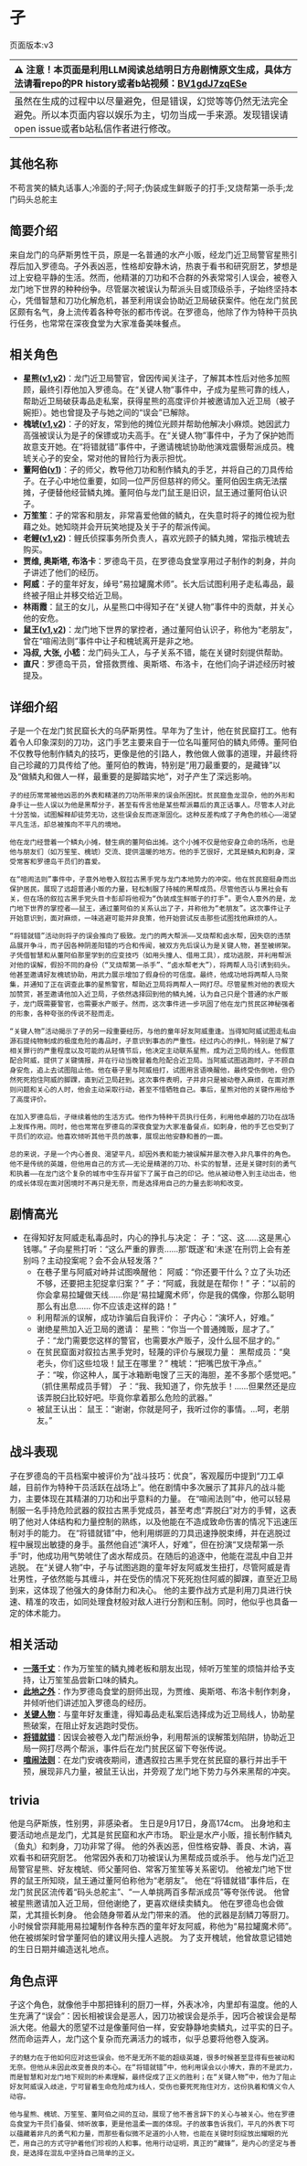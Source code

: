 # 孑
页面版本:v3
 

| :warning: 注意！本页面是利用LLM阅读总结明日方舟剧情原文生成，具体方法请看repo的PR history或者b站视频：[BV1gdJ7zqESe](https://www.bilibili.com/video/BV1gdJ7zqESe/)         |
|:----------------------------|
| 虽然在生成的过程中以尽量避免，但是错误，幻觉等等仍然无法完全避免。所以本页面内容以娱乐为主，切勿当成一手来源。发现错误请open issue或者b站私信作者进行修改。|



## 其他名称
不苟言笑的鳞丸话事人;冷面的孑;阿孑;伪装成生鲜贩子的打手;叉烧帮第一杀手;龙门码头总舵主
## 简要介绍
来自龙门的乌萨斯男性干员，原是一名普通的水产小贩，经龙门近卫局警官星熊引荐后加入罗德岛。孑外表凶恶，性格却安静木讷，热衷于看书和研究厨艺，梦想是过上安稳平静的生活。然而，他精湛的刀功和不合群的外表常常引人误会，被卷入龙门地下世界的种种纷争。尽管屡次被误认为帮派头目或顶级杀手，孑始终坚持本心，凭借智慧和刀功化解危机，甚至利用误会协助近卫局破获案件。他在龙门贫民区颇有名气，身上流传着各种夸张的都市传说。在罗德岛，他除了作为特种干员执行任务，也常常在深夜食堂为大家准备美味餐点。
## 相关角色
-   **星熊([v1](../chars/char_136_hsguma.md),[v2](char_136_hsguma.md))**：龙门近卫局警官，曾因传闻关注孑，了解其本性后对他多加照顾，最终引荐他加入罗德岛。在“关键人物”事件中，孑成为星熊可靠的线人，帮助近卫局破获毒品走私案，获得星熊的高度评价并被邀请加入近卫局（被孑婉拒）。她也曾提及孑与她之间的“误会”已解除。
-   **槐琥([v1](../chars/char_243_waaifu.md),[v2](char_243_waaifu.md))**：孑的好友，常到他的摊位光顾并帮助他解决小麻烦。她因武力高强被误认为是孑的保镖或功夫高手。在“关键人物”事件中，孑为了保护她而故意支开她。在“将错就错”事件中，孑邀请槐琥协助他演戏震慑帮派成员。槐琥关心孑的安全，常对他的冒险行为表示担忧。
-   **董阿伯([v1](../chars/extended_char_dong_a_bo.md))**：孑的师父，教导他刀功和制作鳞丸的手艺，并将自己的刀具传给孑。在孑心中地位重要，如同一位严厉但慈祥的师父。董阿伯因生病无法摆摊，孑便替他经营鳞丸摊。董阿伯与龙门鼠王是旧识，鼠王通过董阿伯认识孑。
-   **万笙笙**：孑的常客和朋友，非常喜爱他做的鳞丸，在失意时将孑的摊位视为慰藉之处。她知晓并会开玩笑地提及关于孑的帮派传闻。
-   **老鲤([v1](../chars/char_322_lmlee.md),[v2](char_322_lmlee.md))**：鲤氏侦探事务所负责人，喜欢光顾孑的鳞丸摊，常指示槐琥去购买。
-   **贾维, 奥斯塔, 布洛卡**：罗德岛干员，在罗德岛食堂享用过孑制作的刺身，并向孑讲述了他们的经历。
-   **阿威**：孑的童年好友，绰号“易拉罐魔术师”。长大后试图利用孑走私毒品，最终被孑阻止并移交给近卫局。
-   **林雨霞**：鼠王的女儿，从星熊口中得知孑在“关键人物”事件中的贡献，并关心他的安危。
-   **鼠王([v1](../chars/extended_char_shu_wang.md),[v2](extended_char_shu_wang.md))**：龙门地下世界的掌控者，通过董阿伯认识孑，称他为“老朋友”，曾在“喧闹法则”事件中让孑和槐琥离开是非之地。
-   **冯叔, 大张, 小嵇**：龙门码头工人，与孑关系不错，能在关键时刻提供帮助。
-   **直尺**：罗德岛干员，曾搭救贾维、奥斯塔、布洛卡，在他们向孑讲述经历时被提及。
## 详细介绍
孑是一个在龙门贫民窟长大的乌萨斯男性。早年为了生计，他在贫民窟打工。他有着令人印象深刻的刀功，这门手艺主要来自于一位名叫董阿伯的鳞丸师傅。董阿伯不仅教导他制作鳞丸的技巧，更像是他的引路人，教他做人做事的道理，并最终将自己珍藏的刀具传给了他。董阿伯的教诲，特别是“用刀最重要的，是藏锋”以及“做鳞丸和做人一样，最重要的是脚踏实地”，对孑产生了深远影响。

    孑的经历常常被他凶恶的外表和精湛的刀功所带来的误会所困扰。贫民窟鱼龙混杂，他的外形和身手让一些人误以为他是黑帮分子，甚至有传言他是某些帮派幕后的真正话事人。尽管本人对此十分苦恼，试图解释却徒劳无功，这些误会反而逐渐固化。这种反差构成了孑角色的核心——渴望平凡生活，却总被推向不平凡的境地。

    他在龙门经营着一个鳞丸小摊，替生病的董阿伯出摊。这个小摊不仅是他安身立命的场所，也是他与朋友们（如万笙笙、槐琥）交流、提供温暖的地方。他的手艺很好，尤其是鳞丸和刺身，深受常客和罗德岛干员们的喜爱。

    在“喧闹法则”事件中，孑意外地卷入叙拉古黑手党与龙门本地势力的冲突。他在贫民窟挺身而出保护居民，展现了远超普通小贩的力量，轻松制服了持械的黑帮成员。尽管他否认与黑社会有关，但在场的叙拉古黑手党头目卡彭却将他视为“伪装成生鲜贩子的打手”。更令人意外的是，龙门地下世界的掌控者——鼠王，通过董阿伯的关系认出了孑，并称他为“老朋友”。这次事件让孑开始意识到，面对麻烦，一味逃避可能并非良策，他开始尝试反击那些试图找他麻烦的人。

    “将错就错”活动则将孑的误会推向了极致。龙门的两大帮派——叉烧帮和卤水帮，因失窃的违禁品展开争斗，而孑因各种阴差阳错的巧合和传闻，被双方先后误认为是关键人物，甚至被绑架。孑凭借智慧和从董阿伯那里学到的应变技巧（如用头撞人、借用工具），成功逃脱，并利用帮派对他的误解，假扮不同的身份（“叉烧帮第一杀手”、“卤水帮老大”），将两帮人马引诱到码头。他甚至邀请好友槐琥协助，用武力展示增加了假身份的可信度。最终，他成功地将两帮人马聚集，并通知了正在调查此事的星熊警官，帮助近卫局将两帮人一网打尽。尽管星熊对他的表现大加赞赏，甚至邀请他加入近卫局，孑依然选择回到他的鳞丸摊，认为自己只是个普通的水产贩子，龙门既需要警官，也需要水产贩子。然而，这次事件进一步巩固了他在龙门贫民区神秘强者的形象，各种夸张的传说不胫而走。

    “关键人物”活动揭示了孑的另一段重要经历，与他的童年好友阿威重逢。当得知阿威试图走私由源石提纯物制成的极度危险的毒品时，孑意识到事态的严重性。经过内心的挣扎，特别是了解了相关罪行的严重程度以及可能的从轻情节后，他决定主动联系星熊，成为近卫局的线人。他假意配合阿威，提供了关键情报，并在行动当晚冒着危险配合近卫局。当阿威试图逃跑时，孑不顾自身安危，追上去试图阻止他。他在巷子里与阿威扭打，试图用言语唤醒他，最终受伤倒地，但仍然死死抱住阿威的脚踝，直到近卫局赶到。这次事件表明，孑并非只是被动卷入麻烦，在面对原则问题和关心的人时，他会主动采取行动，甚至不惜牺牲自己。事后，星熊对他的关键作用给予了高度评价。

    在加入罗德岛后，孑继续着他的生活方式。他作为特种干员执行任务，利用他卓越的刀功在战场上发挥作用。同时，他也常常在罗德岛的深夜食堂为大家准备餐点，如刺身，他的手艺也受到了干员们的欢迎。他喜欢倾听其他干员的故事，展现出他安静和善的一面。

    总的来说，孑是一个内心善良、渴望平凡，却因外表和能力被误解并屡次卷入非凡事件的角色。他不是传统的英雄，但他用自己的方式——无论是精湛的刀功、朴实的智慧，还是关键时刻的勇气和执着——在龙门这个复杂的城市中生存并留下了属于自己的印记。他从被动卷入到主动出击，他的成长体现在面对困境时不再只是无奈，而是选择用自己的力量去影响和改变。
## 剧情高光
*   在得知好友阿威走私毒品时，内心的挣扎与决定：
        孑：“这、这......这是黑心钱哪。”
        孑向星熊打听：“这么严重的罪责......那‘既遂’和‘未遂’在刑罚上会有差别吗？主动投案呢？会不会从轻发落？”
    *   在巷子里与阿威对峙并试图唤醒他：
        阿威：“你还要干什么？立了头功还不够，还要把主犯捉拿归案？”
        孑：“阿威，我就是在帮你！”
        孑：“以前的你会拿易拉罐做天线......你是‘易拉罐魔术师’，你是我的偶像，你那么聪明那么有出息...... 你不应该走这样的路！”
    *   利用帮派的误解，成功诈骗后自我评价：
        孑内心：“演坏人，好难。”
    *   谢绝星熊加入近卫局的邀请：
        星熊：“你当一个普通摊贩，屈才了。”
        孑：“龙门需要您这样的警官，也需要水产贩子，没什么屈不屈才的。”
    *   在贫民窟面对叙拉古黑手党时，轻蔑的评价与展现力量：
        黑帮成员：“臭老头，你们这些垃圾！鼠王在哪里？”
        槐琥：“把嘴巴放干净点。”
        孑：“唉，你这种人，属于冰箱断电馊了三天的海胆，差不多那个感觉吧。”
        （抓住黑帮成员手臂）
        孑：“我、我知道了，你先放手！......但果然还是应该弄脱臼比较好吧。毕竟你拿着那么危险的武器。”
    *   被鼠王认出：
        鼠王：“谢谢，你就是阿孑，我听过你的事情。...呵，老朋友。”
## 战斗表现
孑在罗德岛的干员档案中被评价为“战斗技巧：优良”，客观履历中提到“刀工卓越，目前作为特种干员活跃在战场上”。他在剧情中多次展示了其非凡的战斗能力，主要体现在其精湛的刀功和出乎意料的力量。
    在“喧闹法则”中，他可以轻易制服一名手持危险武器的叙拉古黑手党成员，甚至考虑“弄脱臼”对方的手臂，这表明了他对人体结构和力量控制的熟练，以及他能在不造成致命伤害的情况下迅速压制对手的能力。
    在“将错就错”中，他利用绑匪的刀具迅速挣脱束缚，并在逃脱过程中展现出敏捷的身手。虽然他自述“演坏人，好难”，但在扮演“叉烧帮第一杀手”时，他成功用气势唬住了卤水帮成员。在随后的追逐中，他能在混乱中自卫并逃脱。
    在“关键人物”中，孑与试图逃跑的童年好友阿威发生扭打，尽管阿威是青壮男性，孑依然能与其缠斗，并在受伤的情况下死死抱住阿威的脚踝，直至近卫局到来，这体现了他强大的身体耐力和决心。
    他的主要作战方式是利用刀具进行快速、精准的攻击，如同处理食材般对敌人进行分割和压制。同时，他似乎也具备一定的体术能力。
## 相关活动
-   **[一落千丈](../stories/story_panda_set_1.md)**：作为万笙笙的鳞丸摊老板和朋友出现，倾听万笙笙的烦恼并给予支持，让万笙笙品尝新口味的鳞丸。
-   **[此地之外](../stories/act15d5.md)**：作为罗德岛食堂的厨师出现，为贾维、奥斯塔、布洛卡制作刺身，并倾听他们讲述加入罗德岛的经历。
-   **[关键人物](../stories/story_strong_set_2.md)**：与童年好友重逢，得知毒品走私案后选择成为近卫局线人，协助星熊破案，在阻止好友逃跑时受伤。
-   **[将错就错](../stories/story_strong_set_1.md)**：因误会被卷入龙门帮派纷争，利用帮派的误解策划陷阱，协助近卫局一网打尽两个帮派，事件后在龙门贫民区留下夸张传说。
-   **[喧闹法则](../stories/act5d0.md)**：在龙门安魂夜期间，遭遇叙拉古黑手党在贫民窟的暴行并出手干预，展现非凡力量，被鼠王认出，并旁观了龙门地下势力与外来黑帮的冲突。
## trivia
他是乌萨斯族，性别男，非感染者。
    生日是9月17日，身高174cm。
    出身地和主要活动地点是龙门，尤其是贫民窟和水产市场。
    职业是水产小贩，擅长制作鳞丸（鱼丸）和刺身，刀功非常了得。
    他的外表凶恶，但性格安静、善良、木讷，喜欢看书和研究厨艺。
    他常因外表和刀功被误认为黑帮成员或杀手。
    他与龙门近卫局警官星熊、好友槐琥、师父董阿伯、常客万笙笙等关系密切。
    他被龙门地下世界的鼠王所知晓，鼠王通过董阿伯称他为“老朋友”。
    他在“将错就错”事件后，在龙门贫民区流传着“码头总舵主”、“一人单挑两百多帮派成员”等夸张传说。
    他曾被星熊邀请加入近卫局，但他谢绝了，更喜欢继续卖鳞丸。
    他在罗德岛也会做菜，尤其擅长刺身。
    他会随身带着从龙门带来的酒。
    他的武器是刮鳞刀等厨刀。
    小时候曾崇拜能用易拉罐制作各种东西的童年好友阿威，称他为“易拉罐魔术师”。
    他在被绑架时曾学董阿伯的建议用头撞人逃脱。
    为了支开槐琥，他曾故意记错她的生日日期并编造送礼地点。
## 角色点评
孑这个角色，就像他手中那把锋利的厨刀一样，外表冰冷，内里却有温度。他的人生充满了“误会”：因长相被误会是恶人，因刀功被误会是杀手，因巧合被误会是帮派大佬。他最大的愿望不过是像董阿伯一样，安安静静地卖鳞丸，过平实的日子。然而命运弄人，龙门这个复杂而充满活力的城市，似乎总要将他卷入旋涡。

    孑的魅力在于他如何应对这些误会。他不是无所不能的超级英雄，很多时候甚至显得有些被动和无奈。但他从未因此改变善良的本心。在“将错就错”中，他利用误会以小博大，靠的不是武力，而是智慧和对龙门地下规则的朴素理解，最终促成了正义的胜利；在“关键人物”中，他为了阻止好友阿威误入歧途，宁可冒着生命危险成为线人，受伤也要死死拖住对方，这份执着和情义令人动容。

    他与星熊、槐琥、万笙笙、董阿伯之间的互动，展现了他不善言辞下的关心与被关心。他在罗德岛食堂为干员们备餐、倾听故事，更是他温柔一面的体现。孑的故事告诉我们，平凡的外表下可以蕴藏着非凡的勇气和力量，而那些看似微不足道的小人物，也能在关键时刻绽放出耀眼的光芒，用自己的方式守护着他们珍视的人和事。他用行动证明，真正的“藏锋”，是内心的坚定与善良，是选择在混乱中坚持自己简单的正义。